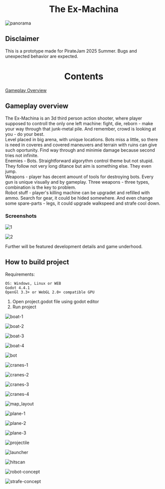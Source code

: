 <h1 align="center">The Ex-Machina</h1>  

![panorama](./manual/pics/manual-panorama.png)  

## Disclaimer
This is a prototype made for PirateJam 2025 Summer. Bugs and unexpected behavior are expected.

<h1 align="center">Contents</h1>  

[Gameplay Overview](#gameplay-overview)

## Gameplay overview
The Ex-Machina is an 3d third person action shooter, where player supposed to controll the only one left machine: fight, die, reborn - make your way through that junk-metal pile. And remember, crowd is looking at you - do your best.  
Level placed in big arena, with unique locations. Bots miss a little, so there is need in coveres and covered maneuvers and terrain with ruins can give such oportunity. Find way through and minimie damage because second tries not infinite.  
Enemies - Bots. Straightforward algorythm control theme but not stupid. They follow not very long ditance but aim is something else. They even jump.  
Weapons - player has decent amount of tools for destroying bots. Every gun is unique visually and by gameplay. Three weapons - three types, combination is the key to problem.  
Robot stuff - player's killing machine can be upgradet and refilled with ammo. Search for gear, it could be hided somewhere. And even change some spare-parts - legs, it could upgrade walkspeed and strafe cool down.  

### Screenshots
![1](./screenshots/1.png)  

![2](./screenshots/2.png)  

Further will be featured development details and game underhood.  

##

## How to build project

Requirements:
    
    OS: Windows, Linux or WEB
    Godot 4.4.1
    OpenGl 3.3+ or WebGL 2.0+ compatible GPU

1. Open project.godot file using godot editor
2. Run project


![boat-1](./manual/pics/boat-1.png)

![boat-2](./manual/pics/boat-2.png)

![boat-3](./manual/pics/boat-3.png)

![boat-4](./manual/pics/boat-4.png)

![bot](./manual/pics/bot.png)

![cranes-1](./manual/pics/cranes-1.png)

![cranes-2](./manual/pics/cranes-2.png)

![cranes-3](./manual/pics/cranes-3.png)

![cranes-4](./manual/pics/cranes-4.png)

![map_layout](./manual/pics/map_layout.png)

![plane-1](./manual/pics/plane-1.png)

![plane-2](./manual/pics/plane-2.png)

![plane-3](./manual/pics/plane-3.png)

![projectile](./manual/pics/projectile.png)

![launcher](./manual/pics/launcher.png)

![hitscan](./manual/pics/hitscan.png)

![robot-concept](./manual/pics/robot-concept.png)

![strafe-concept](./manual/pics/strafe-concept.png)
